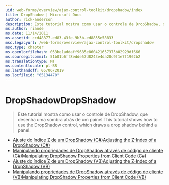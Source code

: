 ```yaml
---
uid: web-forms/overview/ajax-control-toolkit/dropshadow/index
title: DropShadow | Microsoft Docs
author: rick-anderson
description: Este tutorial mostra como usar o controle de DropShadow, que desenha uma sombra atrás de um painel.
ms.author: riande
ms.date: 11/14/2011
ms.assetid: ccd48877-ed83-43fe-9b3b-ed8855e58833
msc.legacyurl: /web-forms/overview/ajax-control-toolkit/dropshadow
msc.type: chapter
ms.openlocfilehash: 053be1addaff9685e860421657375b02929df666
ms.sourcegitcommit: 51b01b6ff8edde57d8243e4da28c9f1e7f1962b2
ms.translationtype: MT
ms.contentlocale: pt-BR
ms.lasthandoff: 05/06/2019
ms.locfileid: "65134470"
---
```

# <a name="dropshadow"></a><span data-ttu-id="42cb4-103">DropShadow</span><span class="sxs-lookup"><span data-stu-id="42cb4-103">DropShadow</span></span>

> <span data-ttu-id="42cb4-104">Este tutorial mostra como usar o controle de DropShadow, que desenha uma sombra atrás de um painel.</span><span class="sxs-lookup"><span data-stu-id="42cb4-104">This tutorial shows how to use the DropShadow control, which draws a drop shadow behind a panel.</span></span>

- [<span data-ttu-id="42cb4-105">Ajuste do índice Z de um DropShadow (C#)</span><span class="sxs-lookup"><span data-stu-id="42cb4-105">Adjusting the Z-Index of a DropShadow (C#)</span></span>](adjusting-the-z-index-of-a-dropshadow-cs.md)
- [<span data-ttu-id="42cb4-106">Manipulando propriedades de DropShadow através de código de cliente (C#)</span><span class="sxs-lookup"><span data-stu-id="42cb4-106">Manipulating DropShadow Properties from Client Code (C#)</span></span>](manipulating-dropshadow-properties-from-client-code-cs.md)
- [<span data-ttu-id="42cb4-107">Ajuste do índice Z de um DropShadow (VB)</span><span class="sxs-lookup"><span data-stu-id="42cb4-107">Adjusting the Z-Index of a DropShadow (VB)</span></span>](adjusting-the-z-index-of-a-dropshadow-vb.md)
- [<span data-ttu-id="42cb4-108">Manipulando propriedades de DropShadow através de código de cliente (VB)</span><span class="sxs-lookup"><span data-stu-id="42cb4-108">Manipulating DropShadow Properties from Client Code (VB)</span></span>](manipulating-dropshadow-properties-from-client-code-vb.md)
